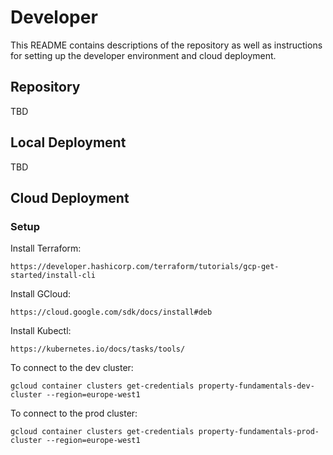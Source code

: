 # Developer

This README contains descriptions of the repository as well as instructions for setting up the developer environment and cloud deployment.

## Repository

TBD

## Local Deployment

TBD

## Cloud Deployment

### Setup

Install Terraform:

```
https://developer.hashicorp.com/terraform/tutorials/gcp-get-started/install-cli
```

Install GCloud:

```
https://cloud.google.com/sdk/docs/install#deb
```

Install Kubectl:

```
https://kubernetes.io/docs/tasks/tools/
```

To connect to the dev cluster:

```
gcloud container clusters get-credentials property-fundamentals-dev-cluster --region=europe-west1
```

To connect to the prod cluster:

```
gcloud container clusters get-credentials property-fundamentals-prod-cluster --region=europe-west1

```
